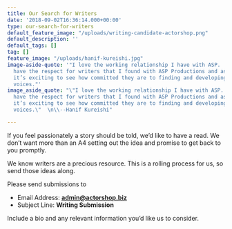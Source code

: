```yaml
---
title: Our Search for Writers
date: '2018-09-02T16:36:14.000+00:00'
type: our-search-for-writers
default_feature_image: "/uploads/writing-candidate-actorshop.png"
default_description: ''
default_tags: []
tag: []
feature_image: "/uploads/hanif-kureishi.jpg"
image-aside-quote: '"I love the working relationship I have with ASP.  Few companies
  have the respect for writers that I found with ASP Productions and as a writer myself
  it’s exciting to see how committed they are to finding and developing authentic
  voices."'
image_aside_quote: "\"I love the working relationship I have with ASP.  Few companies
  have the respect for writers that I found with ASP Productions and as a writer myself
  it’s exciting to see how committed they are to finding and developing authentic
  voices.\"  \n\\--Hanif Kureishi"

---
```

If you feel passionately a story should be told, we’d like to have a read. We don’t want more than an A4 setting out the idea and promise to get back to you promptly.

We know writers are a precious resource. This is a rolling process for us, so send those ideas along.

Please send submissions to

* Email Address:  **admin@actorshop.biz**
* Subject Line: **Writing Submission**

Include a bio and any relevant information you’d like us to consider.